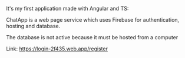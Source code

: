 It's my first application made with Angular and TS:

ChatApp is a web page service which uses Firebase for authentication, hosting and database.

The database is not active because it must be hosted from a computer

Link: https://login-2f435.web.app/register
